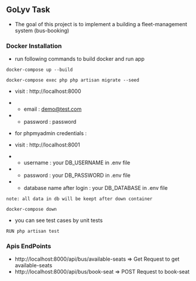 
## GoLyv Task
- The goal of this project is to implement a building a fleet-management system (bus-booking)


### Docker Installation
- run following commands to build docker and run app
```
docker-compose up --build
```
```
docker-compose exec php php artisan migrate --seed
```
- visit : http://localhost:8000
- - email : demo@test.com
- - password : password

- for phpmyadmin credentials :
- visit : http://localhost:8001
- - username : your DB_USERNAME in .env file
- - password : your DB_PASSWORD in .env file
- - database name after login : your DB_DATABASE in .env file

``note: all data in db will be keept after down container``
```
docker-compose down
```

- you can see test cases by unit tests

```
RUN php artisan test 
```

### Apis EndPoints
- http://localhost:8000/api/bus/available-seats => Get Request to get available-seats
- http://localhost:8000/api/bus/book-seat => POST Request to book-seat 




